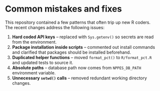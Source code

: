 # Common mistakes and fixes

This repository contained a few patterns that often trip up new R coders.  The recent changes address the following issues:

1. **Hard coded API keys** – replaced with `Sys.getenv()` so secrets are read from the environment.
2. **Package installation inside scripts** – commented out install commands and clarified that packages should be installed beforehand.
3. **Duplicated helper functions** – moved `format_pct()` to `R/format_pct.R` and updated tests to source it.
4. **Absolute paths** – database path now comes from `NPPES_DB_PATH` environment variable.
5. **Unnecessary `setwd()` calls** – removed redundant working directory changes.
